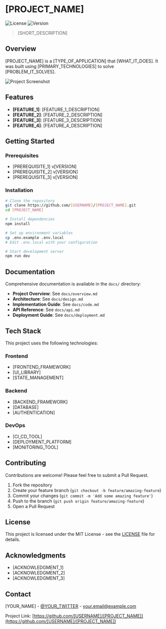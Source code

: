 # [PROJECT_NAME]

![License](https://img.shields.io/badge/license-MIT-blue.svg)
![Version](https://img.shields.io/badge/version-1.0.0-green.svg)

> [SHORT_DESCRIPTION]

## Overview

[PROJECT_NAME] is a [TYPE_OF_APPLICATION] that [WHAT_IT_DOES]. It was built using [PRIMARY_TECHNOLOGIES] to solve [PROBLEM_IT_SOLVES].

![Project Screenshot](./screenshot.png)

## Features

- **[FEATURE_1]**: [FEATURE_1_DESCRIPTION]
- **[FEATURE_2]**: [FEATURE_2_DESCRIPTION]
- **[FEATURE_3]**: [FEATURE_3_DESCRIPTION]
- **[FEATURE_4]**: [FEATURE_4_DESCRIPTION]

## Getting Started

### Prerequisites

- [PREREQUISITE_1] v[VERSION]
- [PREREQUISITE_2] v[VERSION]
- [PREREQUISITE_3] v[VERSION]

### Installation

```bash
# Clone the repository
git clone https://github.com/[USERNAME]/[PROJECT_NAME].git
cd [PROJECT_NAME]

# Install dependencies
npm install

# Set up environment variables
cp .env.example .env.local
# Edit .env.local with your configuration

# Start development server
npm run dev
```

## Documentation

Comprehensive documentation is available in the `docs/` directory:

- **Project Overview**: See `docs/overview.md`
- **Architecture**: See `docs/design.md`
- **Implementation Guide**: See `docs/code.md`
- **API Reference**: See `docs/api.md`
- **Deployment Guide**: See `docs/deployment.md`

## Tech Stack

This project uses the following technologies:

### Frontend
- [FRONTEND_FRAMEWORK]
- [UI_LIBRARY]
- [STATE_MANAGEMENT]

### Backend
- [BACKEND_FRAMEWORK]
- [DATABASE]
- [AUTHENTICATION]

### DevOps
- [CI_CD_TOOL]
- [DEPLOYMENT_PLATFORM]
- [MONITORING_TOOL]

## Contributing

Contributions are welcome! Please feel free to submit a Pull Request.

1. Fork the repository
2. Create your feature branch (`git checkout -b feature/amazing-feature`)
3. Commit your changes (`git commit -m 'Add some amazing feature'`)
4. Push to the branch (`git push origin feature/amazing-feature`)
5. Open a Pull Request

## License

This project is licensed under the MIT License - see the [LICENSE](LICENSE) file for details.

## Acknowledgments

- [ACKNOWLEDGMENT_1]
- [ACKNOWLEDGMENT_2]
- [ACKNOWLEDGMENT_3]

## Contact

[YOUR_NAME] - [@YOUR_TWITTER](https://twitter.com/YOUR_TWITTER) - your.email@example.com

Project Link: [https://github.com/[USERNAME]/[PROJECT_NAME]](https://github.com/[USERNAME]/[PROJECT_NAME]) 